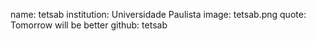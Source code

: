 name: tetsab
institution: Universidade Paulista
image: tetsab.png
quote: Tomorrow will be better
github: tetsab